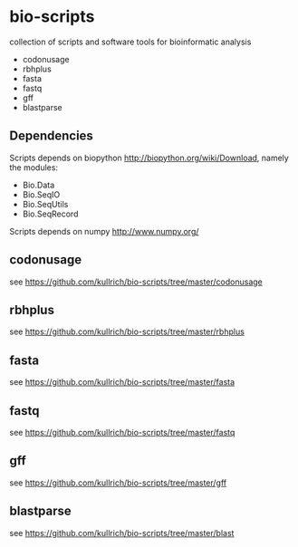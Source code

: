 bio-scripts
===========

collection of scripts and software tools for bioinformatic analysis

* codonusage
* rbhplus
* fasta
* fastq
* gff
* blastparse

Dependencies
------------
Scripts depends on biopython <http://biopython.org/wiki/Download>, namely the modules:

* Bio.Data
* Bio.SeqIO
* Bio.SeqUtils
* Bio.SeqRecord

Scripts depends on numpy <http://www.numpy.org/>

codonusage
----------

see <https://github.com/kullrich/bio-scripts/tree/master/codonusage>

rbhplus
-------

see <https://github.com/kullrich/bio-scripts/tree/master/rbhplus>

fasta
-----

see <https://github.com/kullrich/bio-scripts/tree/master/fasta>

fastq
-----

see <https://github.com/kullrich/bio-scripts/tree/master/fastq>

gff
---

see <https://github.com/kullrich/bio-scripts/tree/master/gff>

blastparse
----------

see <https://github.com/kullrich/bio-scripts/tree/master/blast>
